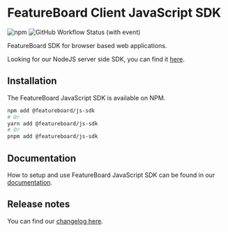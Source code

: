 # FeatureBoard Client JavaScript SDK
![npm](https://img.shields.io/npm/v/%40featureboard%2Fjs-sdk?logo=npm) ![GitHub Workflow Status (with event)](https://img.shields.io/github/actions/workflow/status/arkahna/featureboard-sdks/main.yml?logo=github)

FeatureBoard SDK for browser based web applications.

Looking for our NodeJS server side SDK, you can find it [here](https://www.npmjs.com/package/@featureboard/node-sdk).

## Installation

The FeatureBoard JavaScript SDK is available on NPM.

```bash
npm add @featureboard/js-sdk
# Or
yarn add @featureboard/js-sdk
# Or
pnpm add @featureboard/js-sdk
```

## Documentation

How to setup and use FeatureBoard JavaScript SDK can be found in our [documentation](https://docs.featureboard.app/sdks/javascript-sdk/).

## Release notes

You can find our [changelog here](/libs/js-sdk/CHANGELOG.md).
